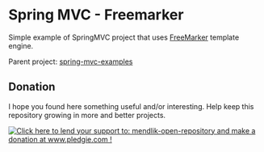 Spring MVC - Freemarker
=======================

Simple example of SpringMVC project that uses [FreeMarker](http://freemarker.org/) template engine.

Parent project: [spring-mvc-examples](../)

Donation
--------

I hope you found here something useful and/or interesting.
Help keep this repository growing in more and better projects. 

<a href='http://www.pledgie.com/campaigns/22261'><img alt='Click here to lend your support to: mendlik-open-repository and make a donation at www.pledgie.com !' src='http://www.pledgie.com/campaigns/22261.png?skin_name=chrome' border='0' /></a>
